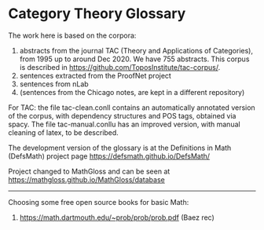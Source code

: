 # Category Theory Glossary
The work here is based on the corpora: 
1.  abstracts from the journal TAC (Theory and Applications of Categories),  from 1995 up to around Dec 2020. We have 755 abstracts. This corpus is described in https://github.com/ToposInstitute/tac-corpus/.
2. sentences extracted from the ProofNet project
3. sentences from nLab
4. (sentences from the Chicago notes, are kept in a different repository)

For TAC: the file tac-clean.conll contains an automatically annotated version of the corpus, with dependency structures and POS tags, obtained via spacy. 
The file tac-manual.conllu has an improved version, with manual cleaning of latex, to be described.

The development version of the glossary is at the Definitions in Math (DefsMath) project page https://defsmath.github.io/DefsMath/

Project changed to MathGloss and can be seen at https://mathgloss.github.io/MathGloss/database

--------------------

Choosing some free open source books for basic Math:
1. https://math.dartmouth.edu/~prob/prob/prob.pdf (Baez rec)
